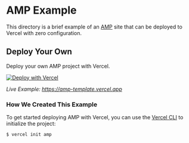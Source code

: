 # AMP Example

This directory is a brief example of an [AMP](https://amp.dev/) site that can be deployed to Vercel with zero configuration.

## Deploy Your Own

Deploy your own AMP project with Vercel.

[![Deploy with Vercel](https://vercel.com/button)](https://vercel.com/new/clone?repository-url=https://github.com/vercel/vercel/tree/main/examples/amp)

_Live Example: https://amp-template.vercel.app_

### How We Created This Example

To get started deploying AMP with Vercel, you can use the [Vercel CLI](https://vercel.com/download) to initialize the project:

```shell
$ vercel init amp
```
